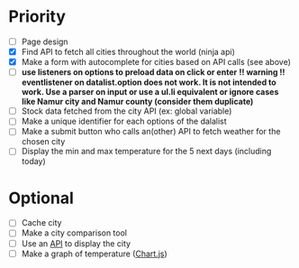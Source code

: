 # Priority

- [ ] Page design
- [x] Find API to fetch all cities throughout the world (ninja api)
- [x] Make a form with autocomplete for cities based on API calls (see above)
- [ ] **use listeners on options to preload data on click or enter**
**!! warning !! eventlistener on datalist.option does not work. It is not intended to work. Use a parser on input or use a ul.li equivalent or ignore cases like Namur city and Namur county (consider them duplicate)**
- [ ] Stock data fetched from the city API (ex: global variable)
- [ ] Make a unique identifier for each options of the dalalist
- [ ] Make a submit button who calls an(other) API to fetch weather for the chosen city
- [ ] Display the min and max temperature for the 5 next days (including today)

# Optional

- [ ] Cache city
- [ ] Make a city comparison tool
- [ ] Use an [API](https://unsplash.com/) to display the city
- [ ] Make a graph of temperature ([Chart.js](https://www.chartjs.org/))
